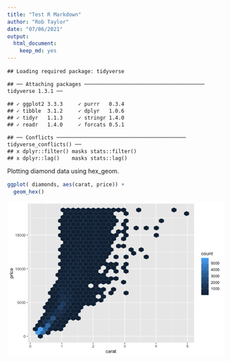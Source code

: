 ```yaml
---
title: "Test R Markdown"
author: "Rob Taylor"
date: "07/06/2021"
output: 
  html_document: 
    keep_md: yes
---
```



```
## Loading required package: tidyverse
```

```
## ── Attaching packages ─────────────────────────────────────── tidyverse 1.3.1 ──
```

```
## ✓ ggplot2 3.3.3     ✓ purrr   0.3.4
## ✓ tibble  3.1.2     ✓ dplyr   1.0.6
## ✓ tidyr   1.1.3     ✓ stringr 1.4.0
## ✓ readr   1.4.0     ✓ forcats 0.5.1
```

```
## ── Conflicts ────────────────────────────────────────── tidyverse_conflicts() ──
## x dplyr::filter() masks stats::filter()
## x dplyr::lag()    masks stats::lag()
```

Plotting diamond data using hex_geom.


```r
ggplot( diamonds, aes(carat, price)) +
  geom_hex()
```

![](diamond_report_files/figure-html/unnamed-chunk-1-1.png)<!-- -->

